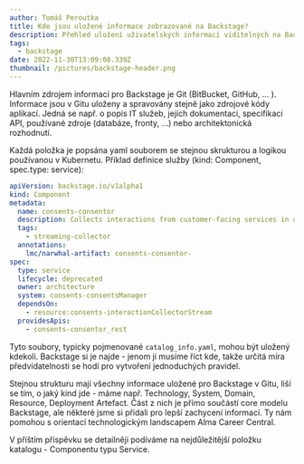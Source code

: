 ```yaml
---
author: Tomáš Peroutka
title: Kde jsou uložené informace zobrazované na Backstage?
description: Přehled uložení uživatelských informací viditelných na Backstage portálu.
tags:
  - backstage
date: 2022-11-30T13:09:08.339Z
thumbnail: /pictures/backstage-header.png
---
```

Hlavním zdrojem informací pro Backstage je Git (BitBucket, GitHub, ... ). Informace jsou v Gitu uloženy a spravovány stejně jako zdrojové kódy aplikací. Jedná se např. o popis IT služeb, jejich dokumentaci, specifikaci API, používané zdroje (databáze, fronty, ...) nebo architektonická rozhodnutí.

Každá položka je popsána yaml souborem se stejnou skrukturou a logikou používanou v Kubernetu. Příklad definice služby (kind: Component, spec.type: service):

```yaml
apiVersion: backstage.io/v1alpha1
kind: Component
metadata:
  name: consents-consentor
  description: Collects interactions from customer-facing services in other domains. The entry point into the Consents domain.
  tags:
    - streaming-collector
  annotations:
    lmc/narwhal-artifact: consents-consentor-
spec:
  type: service
  lifecycle: deprecated
  owner: architecture
  system: consents-consentsManager
  dependsOn:
    - resource:consents-interactionCollectorStream
  providesApis:
    - consents-consentor_rest
```

Tyto soubory, typicky pojmenované `catalog_info.yaml`, mohou být uložený kdekoli. Backstage si je najde - jenom ji musíme říct kde, takže určitá míra předvídatelnosti se hodí pro vytvoření jednoduchých pravidel.

Stejnou strukturu mají všechny informace uložené pro Backstage v Gitu, liší se tím, o jaký kind jde - máme např. Technology, System, Domain, Resource, Deployment Artefact. Část z nich je přímo součástí core modelu Backstage, ale některé jsme si přidali pro lepší zachycení informací. Ty nám pomohou s orientací technologickým landscapem Alma Career Central.

V příštím příspěvku se detailněji podíváme na nejdůležitější položku katalogu - Componentu typu Service.